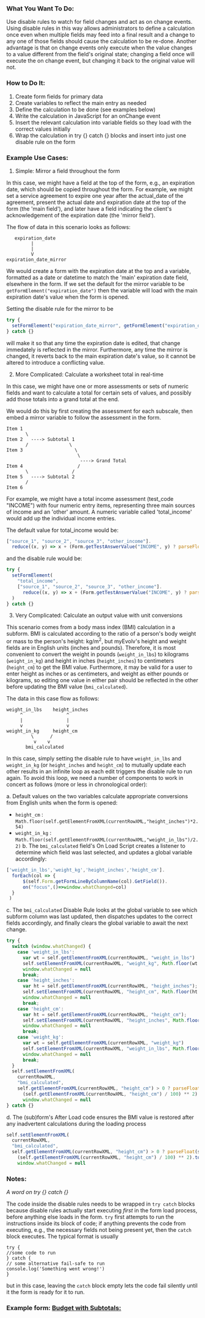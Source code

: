 ### What You Want To Do:
Use disable rules to watch for field changes and act as on change events. Using disable rules in this way allows administrators to define a calculation once even when multiple fields may feed into a final result and a change to any one of those fields should cause the calculation to be re-done. Another advantage is that on change events only execute when the value changes to a value different from the field's original state; changing a field once will execute the on change event, but changing it back to the original value will not.

### How to Do It:
1. Create form fields for primary data
2. Create variables to reflect the main entry as needed
3. Define the calculation to be done (see examples below)
4. Write the calculation in JavaScript for an onChange event
5. Insert the relevant calculation into variable fields so they load with the correct values initially
6. Wrap the calculation in try {} catch {} blocks and insert into just one disable rule on the form

### Example Use Cases:

1. Simple: Mirror a field throughout the form

In this case, we might have a field at the top of the form, e.g., an expiration date, which should be copied throughout the form. For example, we might set a service agreement to expire one year after the actual_date of the agreement, present the actual date and expiration date at the top of the form (the 'main field'), and later have a field indicating the client's acknowledgement of the expiration date (the 'mirror field').

The flow of data in this scenario looks as follows:
```
   expiration_date
         |
         |
         V
expiration_date_mirror
```

We would create a form with the expiration date at the top and a variable, formatted as a date or datetime to match the 'main' expiration date field, elsewhere in the form. If we set the default for the mirror variable to be `getFormElement("expiration_date")` then the variable will load with the main expiration date's value when the form is opened. 

Setting the disable rule for the mirror to be 
```js
try {
  setFormElement("expiration_date_mirror", getFormElement("expiration_date"))
} catch {}
  ``` 
will make it so that any time the expiration date is edited, that change immedately is reflected in the mirror. Furthermore, any time the mirror is changed, it reverts back to the main expiration date's value, so it cannot be altered to introduce a conflicting value.

2. More Complicated: Calculate a worksheet total in real-time


In this case, we might have one or more assessments or sets of numeric fields and want to calculate a total for certain sets of values, and possibly add those totals into a grand total at the end.

We would do this by first creating the assessment for each subscale, then embed a mirror variable to follow the assessment in the form.

```
Item 1 
       \
Item 2   ----> Subtotal 1 
       /               \
Item 3                   \
                          \
                           ----> Grand Total
Item 4                    /
       \                /  
Item 5   ----> Subtotal 2
       /
Item 6
```

For example, we might have a total income assessment (test_code "INCOME") with four numeric entry items, representing three main sources of income and an 'other' amount. A numeric variable called 'total_income' would add up the individual income entries.

The default value for total_income would be:
```js
["source_1", "source_2", "source_3", "other_income"].
  reduce((x, y) => x + (Form.getTestAnswerValue("INCOME", y) ? parseFloat(Form.getTestAnswerValue("INCOME", y)) : 0), 0)
```
and the disable rule would be:

```js
try {
  setFormElement(
    "total_income", 
    ["source_1", "source_2", "source_3", "other_income"].
      reduce((x, y) => x + (Form.getTestAnswerValue("INCOME", y) ? parseFloat(Form.getTestAnswerValue("INCOME", y)) : 0), 0)
  )
} catch {}
```

3. Very Complicated: Calculate an output value with unit conversions

This scenario comes from a body mass index (BMI) calculation in a subform. BMI is calculated according to the ratio of a person's body weight or mass to the person's height: kg/m<sup>2</sup>, but myEvolv's height and weight fields are in English units (inches and pounds). Therefore, it is most convenient to convert the weight in pounds (`weight_in_lbs`) to kilograms (`weight_in_kg`) and height in inches (`height_inches`) to centimeters (`height_cm`) to get the BMI value. Furthermore, it may be valid for a user to enter height as inches or as centimeters, and weight as either pounds or kilograms, so editing one value in either pair should be reflected in the other before updating the BMI value (`bmi_calculated`).

The data in this case flow as follows:
```
weight_in_lbs    height_inches
     ^                ^
     |                |
     v                v
weight_in_kg     height_cm
         \      /
          v    v 
       bmi_calculated
```

In this case, simply setting the disable rule to have `weight_in_lbs` and `weight_in_kg` (or `height_inches` and `height_cm`) to mutually update each other results in an infinite loop as each edit triggers the disable rule to run again. To avoid this loop, we need a number of components to work in concert as follows (more or less in chronological order):

a. Default values on the two variables calculate appropriate conversions from English units when the form is opened:
  - `height_cm` : `Math.floor(self.getElementFromXML(currentRowXML,"height_inches")*2.54)`
  - `weight_in_kg` : `Math.floor(self.getElementFromXML(currentRowXML,"weight_in_lbs")/2.2)`
 b. The `bmi_calculated` field's On Load Script creates a listener to determine which field was last selected, and updates a global variable accordingly:
```js
['weight_in_lbs','weight_kg','height_inches','height_cm'].
  forEach(col => {
      $(self.Form.getFormLineByColumnName(col).GetField()).
      on("focus",()=>window.whatChanged=col)
  }
 )
```
c. The `bmi_calculated` Disable Rule looks at the global variable to see which subform column was last updated, then dispatches updates to the correct fields accordingly, and finally clears the global variable to await the next change.
```js
try {
  switch (window.whatChanged) {
    case 'weight_in_lbs':
      var wt = self.getElementFromXML(currentRowXML, "weight_in_lbs")
      self.setElementFromXML(currentRowXML, "weight_kg", Math.floor(wt / 2.20))
      window.whatChanged = null
      break;
    case 'height_inches':
      var ht = self.getElementFromXML(currentRowXML, "height_inches");
      self.setElementFromXML(currentRowXML, "height_cm", Math.floor(ht * 2.54))
      window.whatChanged = null
      break;
    case 'height_cm':
      var ht = self.getElementFromXML(currentRowXML, "height_cm");
      self.setElementFromXML(currentRowXML, "height_inches", Math.floor(ht / 2.54))
      window.whatChanged = null
      break;
    case 'weight_kg':
      var wt = self.getElementFromXML(currentRowXML, "weight_kg")
      self.setElementFromXML(currentRowXML, "weight_in_lbs", Math.floor(wt * 2.20))
      window.whatChanged = null
      break;
  }
  self.setElementFromXML(
    currentRowXML, 
    "bmi_calculated", 
    self.getElementFromXML(currentRowXML, "height_cm") > 0 ? parseFloat(self.getElementFromXML(currentRowXML, "weight_kg") / 
      (self.getElementFromXML(currentRowXML, "height_cm") / 100) ** 2).toPrecision(3) : "")
      window.whatChanged = null
} catch {}
```

 d. The (sub)form's After Load code ensures the BMI value is restored after any inadvertent calculations during the loading process
  ```js   
  self.setElementFromXML(
    currentRowXML, 
    "bmi_calculated", 
    self.getElementFromXML(currentRowXML, "height_cm") > 0 ? parseFloat(self.getElementFromXML(currentRowXML, "weight_in_kg") / 
      (self.getElementFromXML(currentRowXML, "height_cm") / 100) ** 2).toPrecision(3) : "")
      window.whatChanged = null
   ```

### Notes:

*A word on try {} catch {}*

The code inside the disable rules needs to be wrapped in `try catch` blocks because disable rules actually start executing *first* in the form load process, before anything else loads in the form. `try` first attempts to run the instructions inside its block of code; if anything prevents the code from executing, e.g., the necessary fields not being present yet, then the `catch` block executes. The typical format is usually 
```ja
try {
//some code to run
} catch {
// some alternative fail-safe to run
console.log('Something went wrong!')
}
```
but in this case, leaving the `catch` block empty lets the code fail silently until it the form is ready for it to run.


### Example form: [Budget with Subtotals:](https://github.com/myEvolv-Development-Community/myEvolvCode/blob/main/Form%20Design/Exports/Auto%20Calc%20Example.json)
